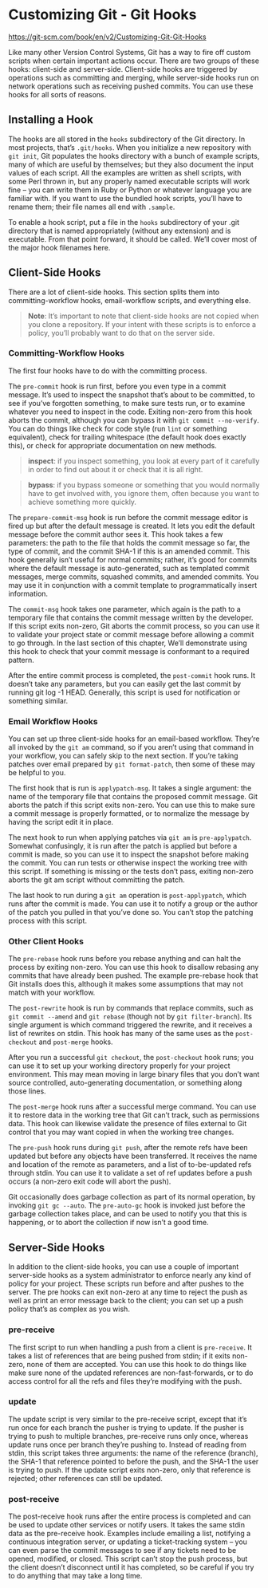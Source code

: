# Customizing Git - Git Hooks

https://git-scm.com/book/en/v2/Customizing-Git-Git-Hooks

Like many other Version Control Systems, Git has a way to fire off custom scripts when certain important actions occur. There are two groups of these hooks: client-side and server-side. Client-side hooks are triggered by operations such as committing and merging, while server-side hooks run on network operations such as receiving pushed commits. You can use these hooks for all sorts of reasons.

## Installing a Hook

The hooks are all stored in the `hooks` subdirectory of the Git directory. In most projects, that’s `.git/hooks`. When you initialize a new repository with `git init`, Git populates the hooks directory with a bunch of example scripts, many of which are useful by themselves; but they also document the input values of each script. All the examples are written as shell scripts, with some Perl thrown in, but any properly named executable scripts will work fine – you can write them in Ruby or Python or whatever language you are familiar with. If you want to use the bundled hook scripts, you’ll have to rename them; their file names all end with `.sample`.

To enable a hook script, put a file in the `hooks` subdirectory of your .git directory that is named appropriately (without any extension) and is executable. From that point forward, it should be called. We’ll cover most of the major hook filenames here.

## Client-Side Hooks

There are a lot of client-side hooks. This section splits them into committing-workflow hooks, email-workflow scripts, and everything else.

> **Note**: It’s important to note that client-side hooks are not copied when you clone a repository. If your intent with these scripts is to enforce a policy, you’ll probably want to do that on the server side.

### Committing-Workflow Hooks

The first four hooks have to do with the committing process.

The `pre-commit` hook is run first, before you even type in a commit message. It’s used to inspect the snapshot that’s about to be committed, to see if you’ve forgotten something, to make sure tests run, or to examine whatever you need to inspect in the code. Exiting non-zero from this hook aborts the commit, although you can bypass it with `git commit --no-verify`. You can do things like check for code style (run `lint` or something equivalent), check for trailing whitespace (the default hook does exactly this), or check for appropriate documentation on new methods.

> **inspect**: if you inspect something, you look at every part of it carefully in order to find out about it or check that it is all right.

> **bypass**: if you bypass someone or something that you would normally have to get involved with, you ignore them, often because you want to achieve something more quickly.

The `prepare-commit-msg` hook is run before the commit message editor is fired up but after the default message is created. It lets you edit the default message before the commit author sees it. This hook takes a few parameters: the path to the file that holds the commit message so far, the type of commit, and the commit SHA-1 if this is an amended commit. This hook generally isn’t useful for normal commits; rather, it’s good for commits where the default message is auto-generated, such as templated commit messages, merge commits, squashed commits, and amended commits. You may use it in conjunction with a commit template to programmatically insert information.

The `commit-msg` hook takes one parameter, which again is the path to a temporary file that contains the commit message written by the developer. If this script exits non-zero, Git aborts the commit process, so you can use it to validate your project state or commit message before allowing a commit to go through. In the last section of this chapter, We’ll demonstrate using this hook to check that your commit message is conformant to a required pattern.

After the entire commit process is completed, the `post-commit` hook runs. It doesn’t take any parameters, but you can easily get the last commit by running git log -1 HEAD. Generally, this script is used for notification or something similar.

### Email Workflow Hooks

You can set up three client-side hooks for an email-based workflow. They’re all invoked by the `git am` command, so if you aren’t using that command in your workflow, you can safely skip to the next section. If you’re taking patches over email prepared by `git format-patch`, then some of these may be helpful to you.

The first hook that is run is `applypatch-msg`. It takes a single argument: the name of the temporary file that contains the proposed commit message. Git aborts the patch if this script exits non-zero. You can use this to make sure a commit message is properly formatted, or to normalize the message by having the script edit it in place.

The next hook to run when applying patches via `git am` is `pre-applypatch`. Somewhat confusingly, it is run after the patch is applied but before a commit is made, so you can use it to inspect the snapshot before making the commit. You can run tests or otherwise inspect the working tree with this script. If something is missing or the tests don’t pass, exiting non-zero aborts the git am script without committing the patch.

The last hook to run during a `git am` operation is `post-applypatch`, which runs after the commit is made. You can use it to notify a group or the author of the patch you pulled in that you’ve done so. You can’t stop the patching process with this script.

### Other Client Hooks

The `pre-rebase` hook runs before you rebase anything and can halt the process by exiting non-zero. You can use this hook to disallow rebasing any commits that have already been pushed. The example pre-rebase hook that Git installs does this, although it makes some assumptions that may not match with your workflow.

The `post-rewrite` hook is run by commands that replace commits, such as `git commit --amend` and `git rebase` (though not by `git filter-branch`). Its single argument is which command triggered the rewrite, and it receives a list of rewrites on stdin. This hook has many of the same uses as the `post-checkout` and `post-merge` hooks.

After you run a successful `git checkout`, the `post-checkout` hook runs; you can use it to set up your working directory properly for your project environment. This may mean moving in large binary files that you don’t want source controlled, auto-generating documentation, or something along those lines.

The `post-merge` hook runs after a successful merge command. You can use it to restore data in the working tree that Git can’t track, such as permissions data. This hook can likewise validate the presence of files external to Git control that you may want copied in when the working tree changes.

The `pre-push` hook runs during `git push`, after the remote refs have been updated but before any objects have been transferred. It receives the name and location of the remote as parameters, and a list of to-be-updated refs through stdin. You can use it to validate a set of ref updates before a push occurs (a non-zero exit code will abort the push).

Git occasionally does garbage collection as part of its normal operation, by invoking `git gc --auto`. The `pre-auto-gc` hook is invoked just before the garbage collection takes place, and can be used to notify you that this is happening, or to abort the collection if now isn’t a good time.

## Server-Side Hooks

In addition to the client-side hooks, you can use a couple of important server-side hooks as a system administrator to enforce nearly any kind of policy for your project. These scripts run before and after pushes to the server. The pre hooks can exit non-zero at any time to reject the push as well as print an error message back to the client; you can set up a push policy that’s as complex as you wish.

### pre-receive

The first script to run when handling a push from a client is `pre-receive`. It takes a list of references that are being pushed from stdin; if it exits non-zero, none of them are accepted. You can use this hook to do things like make sure none of the updated references are non-fast-forwards, or to do access control for all the refs and files they’re modifying with the push.

### update

The update script is very similar to the pre-receive script, except that it’s run once for each branch the pusher is trying to update. If the pusher is trying to push to multiple branches, pre-receive runs only once, whereas update runs once per branch they’re pushing to. Instead of reading from stdin, this script takes three arguments: the name of the reference (branch), the SHA-1 that reference pointed to before the push, and the SHA-1 the user is trying to push. If the update script exits non-zero, only that reference is rejected; other references can still be updated.

### post-receive

The post-receive hook runs after the entire process is completed and can be used to update other services or notify users. It takes the same stdin data as the pre-receive hook. Examples include emailing a list, notifying a continuous integration server, or updating a ticket-tracking system – you can even parse the commit messages to see if any tickets need to be opened, modified, or closed. This script can’t stop the push process, but the client doesn’t disconnect until it has completed, so be careful if you try to do anything that may take a long time.
